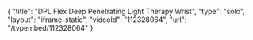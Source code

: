 {
    "title": "DPL Flex Deep Penetrating Light Therapy Wrist",
    "type": "solo",
    "layout": "iframe-static",
    "videoId": "112328064",
    "url": "\/tvpembed\/112328064"
}